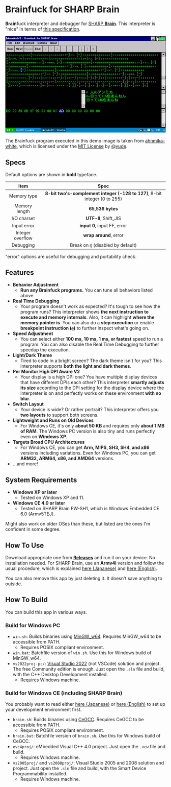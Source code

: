 # Brainfuck for SHARP Brain

**Brain**fuck interpreter and debugger for [SHARP **Brain**](https://jp.sharp/edictionary/). This interpreter is "nice" in terms of [this specification](http://www.muppetlabs.com/~breadbox/bf/standards.html).

![](running.png)

The Brainfuck program executed in this demo image is taken from [ahnmika-white](https://github.com/yude/ahnmika-white/blob/main/main.bf), which is licensed under the [MIT License](https://github.com/yude/ahnmika-white/blob/main/LICENSE) by [@yude](https://github.com/yude).

## Specs

Default options are shown in **bold** typeface.

|       Item       |                                    Spec                                    |
| :--------------: | :------------------------------------------------------------------------: |
|   Memory type    | **8-bit two's-complement integer (-128 to 127)**, 8-bit integer (0 to 255) |
|  Memory length   |                              **65,536 bytes**                              |
|   I/O charset    |                            **UTF-8**, Shift_JIS                            |
|   Input error    |                        **input 0**, input FF, error                        |
| Integer overflow |                           **wrap around**, error                           |
|    Debugging     |                     Break on `@` (disabled by default)                     |

"error" options are useful for debugging and portability check.

## Features

- **Behavior Adjustment**
  - **Run any Brainfuck programs.** You can tune all behaviors listed above.
- **Real Time Debugging**
  - Your program doesn't work as expected? It's tough to see how the program runs? This interpreter shows **the next instruction to execute and memory internals**. Also, it can highlight **where the memory pointer is**. You can also do a **step execution** or enable **breakpoint instruction (`@`)** to further inspect what's going on.
- **Speed Adjustment**
  - You can select either **100 ms, 10 ms, 1 ms, or fastest** speed to run a program. You can also disable the Real Time Debugging to further speedup the execution.
- **Light/Dark Theme**
  - Tired to code in a bright screen? The dark theme isn't for you? This interpreter supports **both the light and dark themes**.
- **Per Monitor High DPI Aware V2**
  - Your display is a high DPI one? You have muitiple display devices that have different DPIs each other? This interpreter **smartly adjusts its size** according to the DPI setting for the display device where the interpreter is on and perfectly works on these environment **with no blur**.
- **Switch Layout**
  - Your device is wide? Or rather portrait? This interpreter offers you **two layouts** to support both screens.
- **Lightweight and Runs on Old Devices**
  - For Windows CE, it's only **about 50 KB** and requires only **about 1 MB of RAM**. The Windows PC version is also tiny and runs perfectly even on **Windows XP**.
- **Targets Broad CPU Architectures**
  - For Windows CE, you can get **Arm, MIPS, SH3, SH4, and x86** versions including variations. Even for Windows PC, you can get **ARM32, ARM64, x86, and AMD64** versions.
- ...and more!

## System Requirements

- **Windows XP or later**
  - Tested on Windows XP and 11.
- **Windows CE 4.0 or later**
  - Tested on SHARP Brain PW-SH1, which is Windows Embedded CE 6.0 (Armv5TEJ).

Might also work on older OSes than these, but listed are the ones I'm confident in some degree.

## How To Use

Download appropriate one from **[Releases](https://github.com/watamario15/brainfuck-sharp-brain/releases)** and run it on your device. No installation needed. For SHARP Brain, use an **Armv4i** version and follow the usual procedure, which is explained [here (Japanese)](https://brain.fandom.com/ja/wiki/%E3%82%A2%E3%83%97%E3%83%AA%E3%81%AE%E8%B5%B7%E5%8B%95%E6%96%B9%E6%B3%95) and [here (English)](https://www.hpcfactor.com/reviews/editorial/ceopener-sharp-brain/).

You can also remove this app by just deleting it. It doesn't save anything to outside.

## How To Build

You can build this app in various ways.

### Build for Windows PC

- `win.sh`: Builds binaries using [MinGW_w64](https://www.mingw-w64.org/). Requires MinGW_w64 to be accessible from PATH.
  - Requires POSIX compliant environment.
- `win.bat`: Batchfile version of `win.sh`. Use this for Windows build of MinGW_w64.
- `vs2022proj-pc/`: [Visual Studio 2022](https://visualstudio.microsoft.com/vs/) (not VSCode) solution and project. The free Community edition is enough. Just open the `.sln` file and build, with the C++ Desktop Development installed.
  - Requires Windows machine.

### Build for Windows CE (including SHARP Brain)

You probably want to read either [here (Japanese)](https://brain.fandom.com/ja/wiki/%E9%96%8B%E7%99%BA%E7%92%B0%E5%A2%83%E3%83%BBSDK) or [here (English)](https://www.hpcfactor.com/developer/) to set up your development environment first.

- `brain.sh`: Builds binaries using [CeGCC](https://max.kellermann.name/projects/cegcc/). Requires CeGCC to be accessible from PATH.
  - Requires POSIX compliant environment.
- `brain.bat`: Batchfile version of `brain.sh`. Use this for Windows build of CeGCC.
- `evc4proj/`: eMbedded Visual C++ 4.0 project. Just open the `.vcw` file and build.
  - Requires Windows machine.
- `vs2005proj/` and `vs2008proj/`: Visual Studio 2005 and 2008 solution and project. Just open the `.sln` file and build, with the Smart Device Programmability installed.
  - Requires Windows machine.
